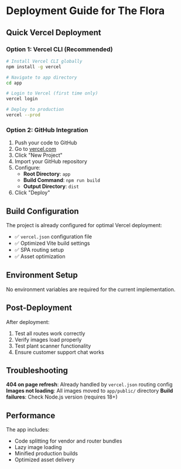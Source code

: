 # Deployment Guide for The Flora

## Quick Vercel Deployment

### Option 1: Vercel CLI (Recommended)

```bash
# Install Vercel CLI globally
npm install -g vercel

# Navigate to app directory
cd app

# Login to Vercel (first time only)
vercel login

# Deploy to production
vercel --prod
```

### Option 2: GitHub Integration

1. Push your code to GitHub
2. Go to [vercel.com](https://vercel.com)
3. Click "New Project"
4. Import your GitHub repository
5. Configure:
   - **Root Directory**: `app`
   - **Build Command**: `npm run build`
   - **Output Directory**: `dist`
6. Click "Deploy"

## Build Configuration

The project is already configured for optimal Vercel deployment:

- ✅ `vercel.json` configuration file
- ✅ Optimized Vite build settings
- ✅ SPA routing setup
- ✅ Asset optimization

## Environment Setup

No environment variables are required for the current implementation.

## Post-Deployment

After deployment:

1. Test all routes work correctly
2. Verify images load properly
3. Test plant scanner functionality
4. Ensure customer support chat works

## Troubleshooting

**404 on page refresh**: Already handled by `vercel.json` routing config
**Images not loading**: All images moved to `app/public/` directory
**Build failures**: Check Node.js version (requires 18+)

## Performance

The app includes:

- Code splitting for vendor and router bundles
- Lazy image loading
- Minified production builds
- Optimized asset delivery
